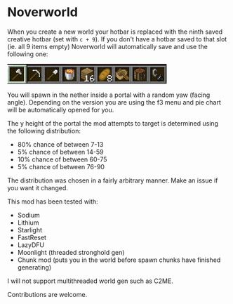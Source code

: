 # Noverworld

When you create a new world your hotbar is replaced with the ninth saved creative hotbar (set with `c + 9`).
If you don't have a hotbar saved to that slot (ie. all 9 items empty) Noverworld will automatically save and use the following one:

![Default Hotbar 9](assets/default_hotbar_9.png)

You will spawn in the nether inside a portal with a random yaw (facing angle). Depending on the version you are using
the f3 menu and pie chart will be automatically opened for you.

The y height of the portal the mod attempts to target is determined using the following distribution:
- 80% chance of between 7-13
- 5% chance of between 14-59
- 10% chance of between 60-75
- 5% chance of between 76-90

The distribution was chosen in a fairly arbitrary manner. Make an issue if you want it changed.

This mod has been tested with:
- Sodium
- Lithium
- Starlight
- FastReset
- LazyDFU
- Moonlight (threaded stronghold gen)
- Chunk mod (puts you in the world before spawn chunks have finished generating)

I will not support multithreaded world gen such as C2ME.

Contributions are welcome.
